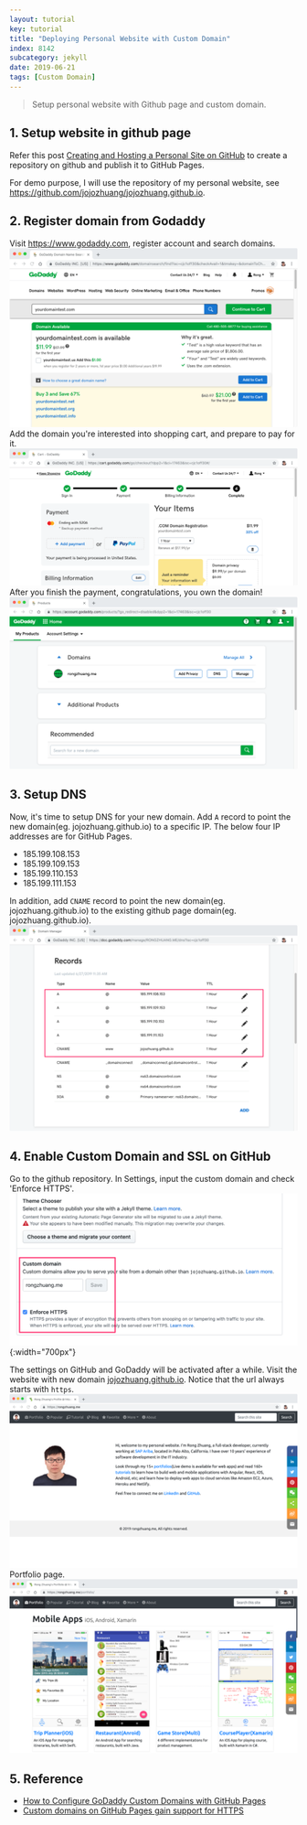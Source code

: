 ```yaml
---
layout: tutorial
key: tutorial
title: "Deploying Personal Website with Custom Domain"
index: 8142
subcategory: jekyll
date: 2019-06-21
tags: [Custom Domain]
---
```


> Setup personal website with Github page and custom domain.

## 1. Setup website in github page
Refer this post [Creating and Hosting a Personal Site on GitHub](http://jmcglone.com/guides/github-pages/) to create a repository on github and publish it to GitHub Pages.

For demo purpose, I will use the repository of my personal website, see https://github.com/jojozhuang/jojozhuang.github.io.

## 2. Register domain from Godaddy
Visit https://www.godaddy.com, register account and search domains.
![image](/assets/images/jekyll/8142/godaddy_searchdomain.png)
Add the domain you're interested into shopping cart, and prepare to pay for it.
![image](/assets/images/jekyll/8142/godaddy_cart.png)
After you finish the payment, congratulations, you own the domain!
![image](/assets/images/jekyll/8142/godaddy_domain.png)

## 3. Setup DNS
Now, it's time to setup DNS for your new domain. Add `A` record to point the new domain(eg. jojozhuang.github.io) to a specific IP. The below four IP addresses are for GitHub Pages.
* 185.199.108.153
* 185.199.109.153
* 185.199.110.153
* 185.199.111.153

In addition, add `CNAME` record to point the new domain(eg. jojozhuang.github.io) to the existing github page domain(eg. jojozhuang.github.io).
![image](/assets/images/jekyll/8142/godaddy_adddns.png)

## 4. Enable Custom Domain and SSL on GitHub
Go to the github repository. In Settings, input the custom domain and check 'Enforce HTTPS'.
![image](/assets/images/jekyll/8142/custom_domain.png){:width="700px"}

The settings on GitHub and GoDaddy will be activated after a while. Visit the website with new domain [jojozhuang.github.io](jojozhuang.github.io). Notice that the url always starts with `https`.
![image](/assets/images/jekyll/8142/rongzhuang_home.png)
Portfolio page.
![image](/assets/images/jekyll/8142/rongzhuang_portfolio.png)

## 5. Reference
* [How to Configure GoDaddy Custom Domains with GitHub Pages](https://medium.com/@supriyakankure/how-to-add-a-custom-domain-to-your-github-page-with-godaddy-84495781143e)
* [Custom domains on GitHub Pages gain support for HTTPS](https://github.blog/2018-05-01-github-pages-custom-domains-https/)
